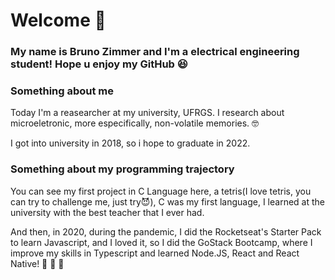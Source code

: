 # Welcome 👋

### My name is Bruno Zimmer and I'm a electrical engineering student! Hope u enjoy my GitHub :satisfied:

### Something about me

Today I'm a reasearcher at my university, UFRGS. I research about microeletronic, more especifically, non-volatile memories. :nerd_face:

I got into university in 2018, so i hope to graduate in 2022.

### Something about my programming trajectory

You can see my first project in C Language here, a tetris(I love tetris, you can try to challenge me, just try:smiling_imp:), C was my first language, I learned at the university with the best teacher that I ever had.

<!--
Some time later I start coding in Python by myself and built two simple projects that I really like, a Snake and a Pacman, I love games.:video_game::space_invader:
-->

And then, in 2020, during the pandemic, I did the Rocketseat's Starter Pack to learn Javascript, and I loved it, so I did the GoStack Bootcamp, where I improve my skills in Typescript and learned Node.JS, React and React Native! :purple_heart: :rocket: :purple_heart:

<!--
**BrunoZimmer/BrunoZimmer** is a ✨ _special_ ✨ repository because its `README.md` (this file) appears on your GitHub profile.
-->
